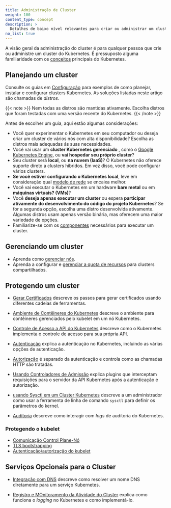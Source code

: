 ```yaml
---
title: Administração de Cluster
weight: 100
content_type: concept
description: >
  Detalhes de baixo nível relevantes para criar ou administrar um cluster Kubernetes.
no_list: true
---
```


<!-- overview -->
A visão geral da administração do cluster é para qualquer pessoa que crie ou administre um cluster do Kubernetes.
É pressuposto alguma familiaridade com os [conceitos](/docs/concepts) principais do Kubernetes.

<!-- body -->
## Planejando um cluster

Consulte os guias em [Configuração](/docs/setup) para exemplos de como planejar, instalar e configurar clusters Kubernetes. As soluções listadas neste artigo são chamadas de *distros*.

   {{< note  >}}
   Nem todas as distros são mantidas ativamente. Escolha distros que foram testadas com uma versão recente do Kubernetes.
   {{< /note >}}

Antes de escolher um guia, aqui estão algumas considerações:

- Você quer experimentar o Kubernetes em seu computador ou deseja criar um cluster de vários nós com alta disponibilidade? Escolha as distros mais adequadas ás suas necessidades.
- Você vai usar um **cluster Kubernetes gerenciado** , como o [Google Kubernetes Engine](https://cloud.google.com/kubernetes-engine/), ou **vai hospedar seu próprio cluster**?
- Seu cluster será **local**, ou **na nuvem (IaaS)**? O Kubernetes não oferece suporte direto a clusters híbridos. Em vez disso, você pode configurar vários clusters.
- **Se você estiver configurando o Kubernetes local**, leve em consideração qual [modelo de rede](/docs/concepts/cluster-Administration/networking) se encaixa melhor.
- Você vai executar o Kubernetes em um hardware **bare metal** ou em **máquinas virtuais? (VMs)**?
- Você **deseja apenas executar um cluster** ou espera **participar ativamente do desenvolvimento do código do projeto Kubernetes**? Se for a segunda opção,
escolha uma distro desenvolvida ativamente. Algumas distros usam apenas versão binária, mas oferecem uma maior variedade de opções.
- Familiarize-se com os [componentes](/docs/concepts/overview/components/) necessários para executar um cluster.


## Gerenciando um cluster

* Aprenda como [gerenciar nós](/docs/concepts/architecture/nodes/).
* Aprenda a configurar e [gerenciar a quota de recursos](/docs/concepts/policy/resource-quotas/) para clusters compartilhados.

## Protegendo um cluster

* [Gerar Certificados](/docs/tasks/administer-cluster/certificates/)  descreve os passos para gerar certificados usando diferentes cadeias de ferramentas.

* [Ambiente de Contêineres do Kubernetes](/docs/concepts/containers/container-environment/) descreve o ambiente para contêineres gerenciados pelo kubelet em um nó Kubernetes.

* [Controle de Acesso a API do Kubernetes](/docs/concepts/security/controlling-access) descreve como o Kubernetes implementa o controle de acesso para sua própria API.

* [Autenticação](/docs/reference/access-authn-authz/authentication/) explica a autenticação no Kubernetes, incluindo as várias opções de autenticação.

* [Autorização](/docs/reference/access-authn-authz/authorization/) é separado da autenticação e controla como as chamadas HTTP são tratadas.

* [Usando Controladores de Admissão](/docs/reference/access-authn-authz/admission-controllers/) explica plugins que interceptam requisições para o servidor da API Kubernetes após 
a autenticação e autorização.

* [usando Sysctl em um Cluster Kubernetes](/docs/tasks/administer-cluster/sysctl-cluster/) descreve a um administrador como usar a ferramenta de linha de comando `sysctl` para
definir os parâmetros do kernel.

* [Auditoria](/docs/tasks/debug-application-cluster/audit/) descreve como interagir com *logs* de auditoria do Kubernetes.

### Protegendo o kubelet
  * [Comunicação Control Plane-Nó](/docs/concepts/architecture/control-plane-node-communication/)
  * [TLS bootstrapping](/docs/reference/command-line-tools-reference/kubelet-tls-bootstrapping/)
  * [Autenticação/autorização do kubelet](/docs/reference/command-line-tools-reference/kubelet-authentication-authorization/)

## Serviços Opcionais para o Cluster

* [Integração com DNS](/docs/concepts/services-networking/dns-pod-service/) descreve como resolver um nome DNS diretamente para um serviço Kubernetes.

* [Registro e MOnitoramento da Atividade do Cluster](/docs/concepts/cluster-administration/logging/) explica como funciona o *logging* no Kubernetes e como implementá-lo.

